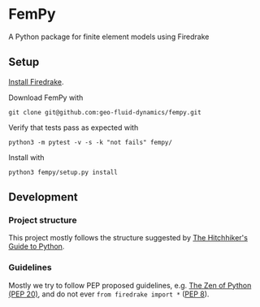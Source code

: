 # FemPy
A Python package for finite element models using Firedrake

## Setup

[Install Firedrake](https://www.firedrakeproject.org/download.html).

Download FemPy with 

    git clone git@github.com:geo-fluid-dynamics/fempy.git

Verify that tests pass as expected with

    python3 -m pytest -v -s -k "not fails" fempy/

Install with

    python3 fempy/setup.py install
    
## Development
### Project structure
This project mostly follows the structure suggested by [The Hitchhiker's Guide to Python](http://docs.python-guide.org/en/latest/).

### Guidelines
Mostly we try to follow PEP proposed guidelines, e.g. [The Zen of Python (PEP 20)](https://www.python.org/dev/peps/pep-0020/), and do not ever `from firedrake import *` ([PEP 8](https://www.python.org/dev/peps/pep-0008/)).
